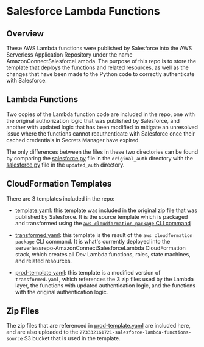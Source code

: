 # Salesforce Lambda Functions

## Overview

These AWS Lambda functions were published by Salesforce into the AWS Serverless
Application Repository under the name AmazonConnectSalesforceLambda. The purpose
of this repo is to store the template that deploys the functions and related
resources, as well as the changes that have been made to the Python code to
correctly authenticate with Salesforce.

## Lambda Functions

Two copies of the Lambda function code are included in the repo, one with the
original authorization logic that was published by Salesforce, and another with
updated logic that has been modified to mitigate an unresolved issue where the
functions cannot reauthenticate with Salesforce once their cached credentials in
Secrets Manager have expired.

The only differences between the files in these two directories can be found by
comparing the [salesforce.py](functions/original_auth/salesforce.py) file in the
`original_auth` directory with the
[salesforce.py](functions/updated_auth/salesforce.py) file in the `updated_auth`
directory.

## CloudFormation Templates

There are 3 templates included in the repo:

- [template.yaml](templates/template.yaml): this template was included in the
  original zip file that was published by Salesforce. It is the source template
  which is packaged and transformed using the [`aws cloudformation package` CLI
  command][1]

- [transformed.yaml](templates/transformed.yaml): this template is the result of
  the `aws cloudformation package` CLI command. It is what's currently deployed
  into the serverlessrepo-AmazonConnectSalesforceLambda CloudFormation stack,
  which creates all Dev Lambda functions, roles, state machines, and related
  resources.

- [prod-template.yaml](templates/prod-template.yaml): this template is a
  modified version of `transformed.yaml`, which references the 3 zip files used
  by the Lambda layer, the functions with updated authentication logic, and the
  functions with the original authentication logic.

## Zip Files

The zip files that are referenced in
[prod-template.yaml](templates/prod-template.yaml) are included here, and are
also uploaded to the `273332161721-salesforce-lambda-functions-source` S3 bucket
that is used in the template.

[1]:
  https://docs.aws.amazon.com/cli/latest/reference/cloudformation/package.html
